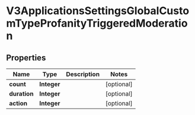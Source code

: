 

# V3ApplicationsSettingsGlobalCustomTypeProfanityTriggeredModeration


## Properties

Name | Type | Description | Notes
------------ | ------------- | ------------- | -------------
**count** | **Integer** |  |  [optional]
**duration** | **Integer** |  |  [optional]
**action** | **Integer** |  |  [optional]



